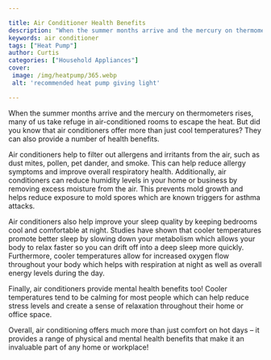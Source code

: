 ```yaml
---

title: Air Conditioner Health Benefits
description: "When the summer months arrive and the mercury on thermometers rises, many of us take refuge in air-conditioned rooms to escape the...get the full scoop"
keywords: air conditioner
tags: ["Heat Pump"]
author: Curtis
categories: ["Household Appliances"]
cover: 
 image: /img/heatpump/365.webp
 alt: 'recommended heat pump giving light'

---
```


When the summer months arrive and the mercury on thermometers rises, many of us take refuge in air-conditioned rooms to escape the heat. But did you know that air conditioners offer more than just cool temperatures? They can also provide a number of health benefits.

Air conditioners help to filter out allergens and irritants from the air, such as dust mites, pollen, pet dander, and smoke. This can help reduce allergy symptoms and improve overall respiratory health. Additionally, air conditioners can reduce humidity levels in your home or business by removing excess moisture from the air. This prevents mold growth and helps reduce exposure to mold spores which are known triggers for asthma attacks.

Air conditioners also help improve your sleep quality by keeping bedrooms cool and comfortable at night. Studies have shown that cooler temperatures promote better sleep by slowing down your metabolism which allows your body to relax faster so you can drift off into a deep sleep more quickly. Furthermore, cooler temperatures allow for increased oxygen flow throughout your body which helps with respiration at night as well as overall energy levels during the day. 

Finally, air conditioners provide mental health benefits too! Cooler temperatures tend to be calming for most people which can help reduce stress levels and create a sense of relaxation throughout their home or office space. 

Overall, air conditioning offers much more than just comfort on hot days – it provides a range of physical and mental health benefits that make it an invaluable part of any home or workplace!
